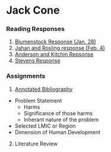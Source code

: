 # Jack Cone 

### Reading Responses 

1. [Blumenstock Response (Jan. 28)](https://jcone213.github.io/Workshop/blumenstock)
2. [Jahan and Rosling response (Feb. 4)](https://jcone213.github.io/Workshop/Jahan_Rosling)
3. [Anderson and Kitchin Repsonse](https://jcone213.github.io/Workshop/Anderson_Kitchin)
4. [Stevens Response](https://jcone213.github.io/Workshop/Stevens_Response)

### Assignments 

1. [Annotated Bibliography](https://jcone213.github.io/Workshop/Assignment_1)
  - Problem Statement 
    - Harms
    - Significance of those harms
    - Inherant nature of the problem 
  - Selected LMIC or Region
  - Dimension of Human Development
2. Literature Review
